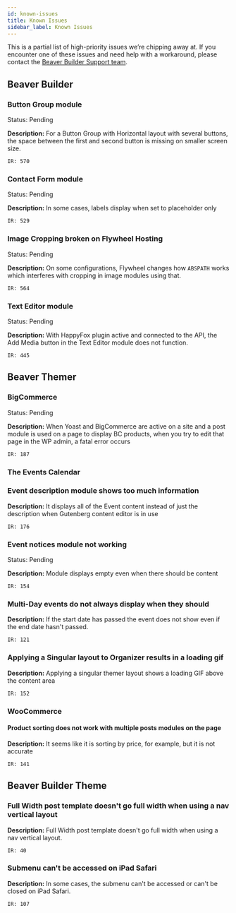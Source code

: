 ```yaml
---
id: known-issues
title: Known Issues
sidebar_label: Known Issues
---
```


This is a partial list of high-priority issues we’re chipping away at. If you encounter one of these issues and need help with a workaround, please contact the [Beaver Builder Support team](https://www.wpbeaverbuilder.com/beaver-builder-support/).

## Beaver Builder

### Button Group module
<p><span class="badge badge--primary">Status: Pending</span></p>

**Description:** For a Button Group with Horizontal layout with several buttons, the space between the first and second button is missing on smaller screen size.

`IR: 570`

### Contact Form module

<p><span class="badge badge--primary">Status: Pending</span></p>

**Description:** In some cases, labels display when set to placeholder only

`IR: 529`

### Image Cropping broken on Flywheel Hosting

<p><span class="badge badge--primary">Status: Pending</span></p>

**Description:** On some configurations, Flywheel changes how `ABSPATH` works which interferes with cropping in image modules using that.

`IR: 564`

### Text Editor module

<p><span class="badge badge--primary">Status: Pending</span></p>

**Description:** With HappyFox plugin active and connected to the API, the Add Media button in the Text Editor module does not function.

`IR: 445`

## Beaver Themer

### BigCommerce

<p><span class="badge badge--primary">Status: Pending</span></p>

**Description:** When Yoast and BigCommerce are active on a site and a post module is used on a page to display BC products, when you try to edit that page in the WP admin, a fatal error occurs

`IR: 187`

### The Events Calendar

### Event description module shows too much information

**Description:** It displays all of the Event content instead of just the description when Gutenberg content editor is in use

`IR: 176`

### Event notices module not working

<p><span class="badge badge--primary">Status: Pending</span></p>

**Description:** Module displays empty even when there should be content

`IR: 154`

### Multi-Day events do not always display when they should

**Description:** If the start date has passed the event does not show even if the end date hasn't passed.

`IR: 121`

### Applying a Singular layout to Organizer results in a loading gif

**Description:** Applying a singular themer layout shows a loading GIF above the content area

`IR: 152`

### WooCommerce

#### Product sorting does not work with multiple posts modules on the page

**Description:** It seems like it is sorting by price, for example, but it is not accurate

`IR: 141`

## Beaver Builder Theme

### Full Width post template doesn't go full width when using a nav vertical layout

**Description:** Full Width post template doesn't go full width when using a nav vertical layout.

`IR: 40`

### Submenu can't be accessed on iPad Safari

**Description:** In some cases, the submenu can't be accessed or can't be closed on iPad Safari.

`IR: 107`
